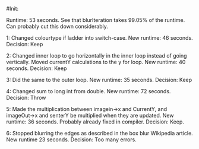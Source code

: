 #Init:

Runtime: 53 seconds. See that blurIteration takes 99.05% of the runtime. Can probably cut this down considerably.

1: Changed colourtype if ladder into switch-case. New runtime: 46 seconds. Decision: Keep

2: Changed inner loop to go horizontally in the inner loop instead of going vertically. Moved currentY calculations to the y for loop. New runtime: 40 seconds. Decision: Keep

3: Did the same to the outer loop. New runtime: 35 seconds. Decision: Keep

4: Changed sum to long int from double. New runtime: 72 seconds. Decision: Throw

5: Made the multiplication between imagein->x and CurrentY, and imageOut->x and senterY be multiplied when they are updated. New runtime: 36 seconds. Probably already fixed in compiler. Decision: Keep.

6: Stopped blurring the edges as described in the box blur Wikipedia article. New runtime 23 seconds. Decision: Too many errors.